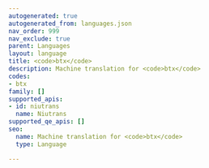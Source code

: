 ```yaml
---
autogenerated: true
autogenerated_from: languages.json
nav_order: 999
nav_exclude: true
parent: Languages
layout: language
title: <code>btx</code>
description: Machine translation for <code>btx</code>
codes:
- btx
family: []
supported_apis:
- id: niutrans
  name: Niutrans
supported_qe_apis: []
seo:
  name: Machine translation for <code>btx</code>
  type: Language

---
```



